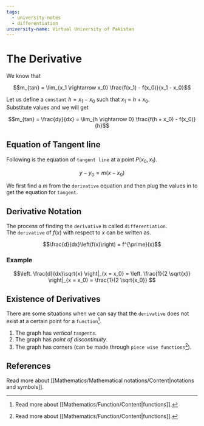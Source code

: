 ```yaml
---
tags:
  - university-notes
  - differentiation
university-name: Virtual University of Pakistan
---
```


# The Derivative
We know that  

$$m_{tan} = \lim_{x_1 \rightarrow x_0} \frac{f(x_1) - f(x_0)}{x_1 - x_0}$$

Let us define a `constant` $h = x_1 - x_0$ such that $x_1 = h + x_0$.  
Substitute values and we will get  

$$m_{tan} = \frac{dy}{dx} =  \lim_{h \rightarrow 0} \frac{f(h + x_0) - f(x_0)}{h}$$

## Equation of Tangent line
Following is the equation of `tangent line` at a point $P(x_0, x_1)$.

$$y - y_0 = m(x - x_0)$$

We first find a $m$ from the `derivative` equation and then plug the values in to get the equation for `tangent`.

## Derivative Notation
The process of finding the `derivative` is called `differentiation`.  
The `derivative` of $f(x)$ with respect to $x$ can be written as.  

$$\frac{d}{dx}\left(f(x)\right) = f^{\prime}(x)$$

### Example

$$\left. \frac{d}{dx}\sqrt{x} \right|_{x = x_0} = \left. \frac{1}{2 \sqrt{x}} \right|_{x = x_0} = \frac{1}{2 \sqrt{x_0}} $$

## Existence of Derivatives
There are some situations when we can say that the `derivative` does not exist at a certain point for a `function`[^1].

1. The graph has _vertical `tangents`_.
2. The graph has _point of discontinuity_.
3. The graph has corners (can be made through `piece wise functions`[^1]).

## References
Read more about [[Mathematics/Mathematical notations/Content|notations and symbols]].

[^1]: Read more about [[Mathematics/Function/Content|functions]].

